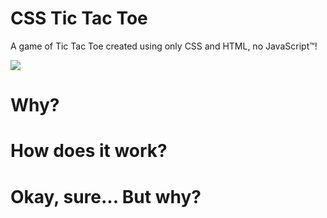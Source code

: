 # CSS Tic Tac Toe

A game of Tic Tac Toe created using only CSS and HTML, no JavaScript™!

![](https://i.imgur.com/42H8H4V.gif)

# Why?


# How does it work?

# Okay, sure... But why?

